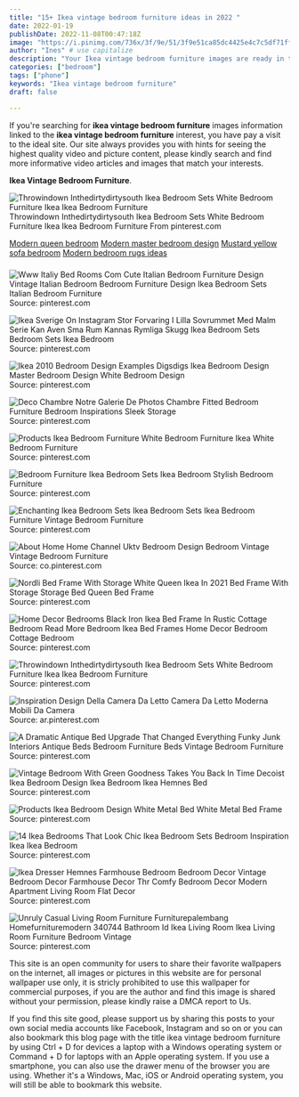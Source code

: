 ```yaml
---
title: "15+ Ikea vintage bedroom furniture ideas in 2022 "
date: 2022-01-19
publishDate: 2022-11-08T00:47:18Z
image: "https://i.pinimg.com/736x/3f/9e/51/3f9e51ca85dc4425e4c7c5df71ff4447.jpg"
author: "Ines" # use capitalize
description: "Your Ikea vintage bedroom furniture images are ready in this website. Ikea vintage bedroom furniture are a topic that is being searched for and liked by netizens now. You can Download the Ikea vintage bedroom furniture files here. Get all royalty-free photos and vectors."
categories: ["bedroom"]
tags: ["phone"]
keywords: "Ikea vintage bedroom furniture"
draft: false

---
```


If you're searching for **ikea vintage bedroom furniture** images information linked to the **ikea vintage bedroom furniture** interest, you have pay a visit to the ideal  site.  Our site always  provides you with  hints  for seeing  the highest  quality video and picture  content, please kindly search and find more informative video articles and images  that match your interests.

**Ikea Vintage Bedroom Furniture**. 

![Throwindown Inthedirtydirtysouth Ikea Bedroom Sets White Bedroom Furniture Ikea Ikea Bedroom Furniture](https://i.pinimg.com/originals/34/29/ce/3429cea9c596a0daeab5dd52685529f7.jpg "Throwindown Inthedirtydirtysouth Ikea Bedroom Sets White Bedroom Furniture Ikea Ikea Bedroom Furniture")
Throwindown Inthedirtydirtysouth Ikea Bedroom Sets White Bedroom Furniture Ikea Ikea Bedroom Furniture From pinterest.com

[Modern queen bedroom](/modern-queen-bedroom/)
[Modern master bedroom design](/modern-master-bedroom-design/)
[Mustard yellow sofa bedroom](/mustard-yellow-sofa-bedroom/)
[Modern bedroom rugs ideas](/modern-bedroom-rugs-ideas/)



### 

 


![Www Italiy Bed Rooms Com Cute Italian Bedroom Furniture Design Vintage Italian Bedroom Bedroom Furniture Design Ikea Bedroom Sets Italian Bedroom Furniture](https://i.pinimg.com/736x/e7/00/ab/e700abe7860cb3446c6204d7aaeab726--retro-bedrooms-antique-bedrooms.jpg "Www Italiy Bed Rooms Com Cute Italian Bedroom Furniture Design Vintage Italian Bedroom Bedroom Furniture Design Ikea Bedroom Sets Italian Bedroom Furniture")
Source: pinterest.com

 

![Ikea Sverige On Instagram Stor Forvaring I Lilla Sovrummet Med Malm Serie Kan Aven Sma Rum Kannas Rymliga Skugg Ikea Bedroom Sets Bedroom Sets Ikea Bedroom](https://i.pinimg.com/736x/d7/ff/02/d7ff02166f68691778e30c91214fba49.jpg "Ikea Sverige On Instagram Stor Forvaring I Lilla Sovrummet Med Malm Serie Kan Aven Sma Rum Kannas Rymliga Skugg Ikea Bedroom Sets Bedroom Sets Ikea Bedroom")
Source: pinterest.com

 

![Ikea 2010 Bedroom Design Examples Digsdigs Ikea Bedroom Design Master Bedroom Design White Bedroom Design](https://i.pinimg.com/originals/ae/62/e2/ae62e2e36f2987b17816f7b30a022af5.jpg "Ikea 2010 Bedroom Design Examples Digsdigs Ikea Bedroom Design Master Bedroom Design White Bedroom Design")
Source: pinterest.com

 

![Deco Chambre Notre Galerie De Photos Chambre Fitted Bedroom Furniture Bedroom Inspirations Sleek Storage](https://i.pinimg.com/736x/13/98/69/1398692e45cd1dcca26a54e0a88a6495.jpg "Deco Chambre Notre Galerie De Photos Chambre Fitted Bedroom Furniture Bedroom Inspirations Sleek Storage")
Source: pinterest.com

 

![Products Ikea Bedroom Furniture White Bedroom Furniture Ikea White Bedroom Furniture](https://i.pinimg.com/originals/02/0f/e4/020fe492fc9ca2a0f25b2169819b92e0.jpg "Products Ikea Bedroom Furniture White Bedroom Furniture Ikea White Bedroom Furniture")
Source: pinterest.com

 

![Bedroom Furniture Ikea Bedroom Sets Ikea Bedroom Stylish Bedroom Furniture](https://i.pinimg.com/originals/70/a1/f7/70a1f7d54908c1e83d49c2aa9eb86ac8.jpg "Bedroom Furniture Ikea Bedroom Sets Ikea Bedroom Stylish Bedroom Furniture")
Source: pinterest.com

 

![Enchanting Ikea Bedroom Sets Ikea Bedroom Sets Ikea Bedroom Furniture Vintage Bedroom Furniture](https://i.pinimg.com/736x/7d/e8/ac/7de8ac8234914977fea71e5fd420bc21--ikea-bedroom-sets-bedroom-furniture.jpg "Enchanting Ikea Bedroom Sets Ikea Bedroom Sets Ikea Bedroom Furniture Vintage Bedroom Furniture")
Source: pinterest.com

 

![About Home Home Channel Uktv Bedroom Design Bedroom Vintage Vintage Bedroom Furniture](https://i.pinimg.com/originals/3e/12/9c/3e129c026625642c6e29831d51804455.jpg "About Home Home Channel Uktv Bedroom Design Bedroom Vintage Vintage Bedroom Furniture")
Source: co.pinterest.com

 

![Nordli Bed Frame With Storage White Queen Ikea In 2021 Bed Frame With Storage Storage Bed Queen Bed Frame](https://i.pinimg.com/originals/6b/f7/ce/6bf7cec904b9a44fc02a6c0e2c70ab4f.jpg "Nordli Bed Frame With Storage White Queen Ikea In 2021 Bed Frame With Storage Storage Bed Queen Bed Frame")
Source: pinterest.com

 

![Home Decor Bedrooms Black Iron Ikea Bed Frame In Rustic Cottage Bedroom Read More Bedroom Ikea Bed Frames Home Decor Bedroom Cottage Bedroom](https://i.pinimg.com/564x/2f/76/37/2f7637b0753826abe53f297e90c94a08.jpg "Home Decor Bedrooms Black Iron Ikea Bed Frame In Rustic Cottage Bedroom Read More Bedroom Ikea Bed Frames Home Decor Bedroom Cottage Bedroom")
Source: pinterest.com

 

![Throwindown Inthedirtydirtysouth Ikea Bedroom Sets White Bedroom Furniture Ikea Ikea Bedroom Furniture](https://i.pinimg.com/originals/34/29/ce/3429cea9c596a0daeab5dd52685529f7.jpg "Throwindown Inthedirtydirtysouth Ikea Bedroom Sets White Bedroom Furniture Ikea Ikea Bedroom Furniture")
Source: pinterest.com

 

![Inspiration Design Della Camera Da Letto Camera Da Letto Moderna Mobili Da Camera](https://i.pinimg.com/originals/21/c0/70/21c07011fd35202f5fe6bfed5d727d79.jpg "Inspiration Design Della Camera Da Letto Camera Da Letto Moderna Mobili Da Camera")
Source: ar.pinterest.com

 

![A Dramatic Antique Bed Upgrade That Changed Everything Funky Junk Interiors Antique Beds Bedroom Furniture Beds Vintage Bedroom Furniture](https://i.pinimg.com/originals/78/7d/a2/787da26858bc516de216c530789a4fb3.jpg "A Dramatic Antique Bed Upgrade That Changed Everything Funky Junk Interiors Antique Beds Bedroom Furniture Beds Vintage Bedroom Furniture")
Source: pinterest.com

 

![Vintage Bedroom With Green Goodness Takes You Back In Time Decoist Ikea Bedroom Design Ikea Bedroom Ikea Hemnes Bed](https://i.pinimg.com/originals/f4/99/ac/f499acb3ea00503506fe537c4c578c9b.jpg "Vintage Bedroom With Green Goodness Takes You Back In Time Decoist Ikea Bedroom Design Ikea Bedroom Ikea Hemnes Bed")
Source: pinterest.com

 

![Products Ikea Bedroom Design White Metal Bed White Metal Bed Frame](https://i.pinimg.com/736x/5f/6c/35/5f6c35404d9a0eae5e4b8f99f5bdada8--ikea-bedroom-design-bedroom-designs.jpg "Products Ikea Bedroom Design White Metal Bed White Metal Bed Frame")
Source: pinterest.com

 

![14 Ikea Bedrooms That Look Chic Ikea Bedroom Sets Bedroom Inspiration Ikea Ikea Bedroom](https://i.pinimg.com/736x/24/3d/3e/243d3e6990b47ad54b848e33524034d5.jpg "14 Ikea Bedrooms That Look Chic Ikea Bedroom Sets Bedroom Inspiration Ikea Ikea Bedroom")
Source: pinterest.com

 

![Ikea Dresser Hemnes Farmhouse Bedroom Bedroom Decor Vintage Bedroom Decor Farmhouse Decor Thr Comfy Bedroom Decor Modern Apartment Living Room Flat Decor](https://i.pinimg.com/originals/75/53/09/75530907591c2e15f31ec106ac4ae3a1.jpg "Ikea Dresser Hemnes Farmhouse Bedroom Bedroom Decor Vintage Bedroom Decor Farmhouse Decor Thr Comfy Bedroom Decor Modern Apartment Living Room Flat Decor")
Source: pinterest.com

 

![Unruly Casual Living Room Furniture Furniturepalembang Homefurnituremodern 340744 Bathroom Id Ikea Living Room Ikea Living Room Furniture Bedroom Vintage](https://i.pinimg.com/736x/3f/9e/51/3f9e51ca85dc4425e4c7c5df71ff4447.jpg "Unruly Casual Living Room Furniture Furniturepalembang Homefurnituremodern 340744 Bathroom Id Ikea Living Room Ikea Living Room Furniture Bedroom Vintage")
Source: pinterest.com

 

This site is an open community for users to share their favorite wallpapers on the internet, all images or pictures in this website are for personal wallpaper use only, it is stricly prohibited to use this wallpaper for commercial purposes, if you are the author and find this image is shared without your permission, please kindly raise a DMCA report to Us.

If you find this site good, please support us by sharing this posts to your own social media accounts like Facebook, Instagram and so on or you can also bookmark this blog page with the title ikea vintage bedroom furniture by using Ctrl + D for devices a laptop with a Windows operating system or Command + D for laptops with an Apple operating system. If you use a smartphone, you can also use the drawer menu of the browser you are using. Whether it's a Windows, Mac, iOS or Android operating system, you will still be able to bookmark this website.
